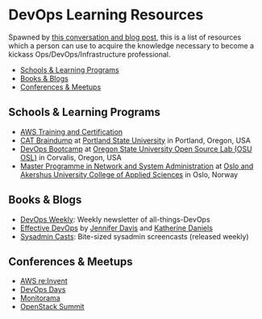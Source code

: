# DevOps Learning Resources

Spawned by [this conversation and blog post](http://anonymoushash.vmbrasseur.com/2015/11/05/how-did-you-learn-ops-devops/), this is a list of resources which a person can use to acquire the knowledge necessary to become a kickass Ops/DevOps/Infrastructure professional.

* [Schools & Learning Programs](https://github.com/vmbrasseur/devops-learning-resources#schools--learning-programs)
* [Books & Blogs](https://github.com/vmbrasseur/devops-learning-resources#books--blogs)
* [Conferences & Meetups](https://github.com/vmbrasseur/devops-learning-resources#conferences--meetups)

## Schools & Learning Programs

* [AWS Training and Certification](https://aws.amazon.com/training/)
* [CAT Braindump](http://braindump.cat.pdx.edu/) at [Portland State University](https://www.pdx.edu/) in Portland, Oregon, USA
* [DevOps Bootcamp](http://devopsbootcamp.osuosl.org/) at [Oregon State University Open Source Lab (OSU OSL)](http://osuosl.org/) in Corvalis, Oregon, USA
* [Master Programme in Network and System Administration](https://www.hioa.no/eng/Studies/TKD/Master/Network-and-System-Administration) at [Oslo and Akershus University College of Applied Sciences](https://www.hioa.no/eng) in Oslo, Norway

## Books & Blogs

* [DevOps Weekly](http://www.devopsweekly.com/): Weekly newsletter of all-things-DevOps
* [Effective DevOps](http://shop.oreilly.com/product/0636920039846.do) by [Jennifer Davis](https://twitter.com/sigje) and [Katherine Daniels](https://twitter.com/beerops)
* [Sysadmin Casts](https://sysadmincasts.com/): Bite-sized sysadmin screencasts (released weekly)

## Conferences & Meetups

* [AWS re:Invent](https://reinvent.awsevents.com/)
* [DevOps Days](http://www.devopsdays.org/)
* [Monitorama](http://monitorama.com/)
* [OpenStack Summit](https://www.openstack.org/summit/)

